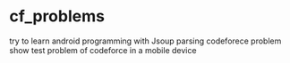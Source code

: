 cf_problems
===========
try to learn android programming with Jsoup parsing codeforece problem
show test problem of codeforce in a mobile device
